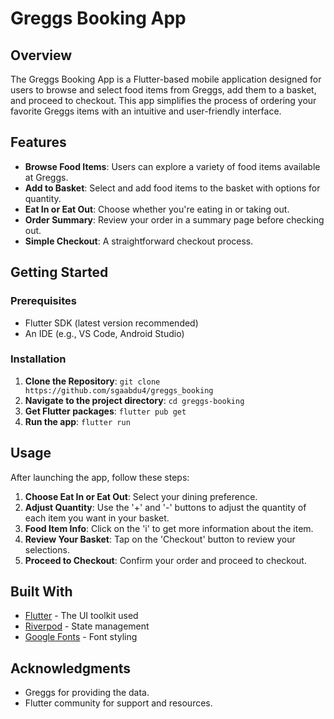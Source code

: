 
# Greggs Booking App

## Overview

The Greggs Booking App is a Flutter-based mobile application designed for users to browse and select food items from Greggs, add them to a basket, and proceed to checkout. This app simplifies the process of ordering your favorite Greggs items with an intuitive and user-friendly interface.

## Features

- **Browse Food Items**: Users can explore a variety of food items available at Greggs.
- **Add to Basket**: Select and add food items to the basket with options for quantity.
- **Eat In or Eat Out**: Choose whether you're eating in or taking out.
- **Order Summary**: Review your order in a summary page before checking out.
- **Simple Checkout**: A straightforward checkout process.

## Getting Started

### Prerequisites

- Flutter SDK (latest version recommended)
- An IDE (e.g., VS Code, Android Studio)

### Installation

1. **Clone the Repository**:
   ```git clone https://github.com/sgaabdu4/greggs_booking```
2. **Navigate to the project directory**:
   ```cd greggs-booking```
3. **Get Flutter packages**:
   ```flutter pub get```
4. **Run the app**:
   ```flutter run```

## Usage

After launching the app, follow these steps:

1. **Choose Eat In or Eat Out**: Select your dining preference.
2. **Adjust Quantity**: Use the '+' and '-' buttons to adjust the quantity of each item you want in your basket.
4. **Food Item Info**: Click on the 'i' to get more information about the item.
5. **Review Your Basket**: Tap on the 'Checkout' button to review your selections.
6. **Proceed to Checkout**: Confirm your order and proceed to checkout.

## Built With

- [Flutter](https://flutter.dev/) - The UI toolkit used
- [Riverpod](https://riverpod.dev/) - State management
- [Google Fonts](https://pub.dev/packages/google_fonts) - Font styling

## Acknowledgments

- Greggs for providing the data.
- Flutter community for support and resources.
